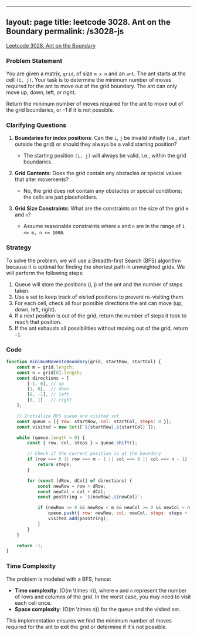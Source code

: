 
---
layout: page
title: leetcode 3028. Ant on the Boundary
permalink: /s3028-js
---
[Leetcode 3028. Ant on the Boundary](https://algoadvance.github.io/algoadvance/l3028)
### Problem Statement

You are given a matrix, `grid`, of size `m x n` and an `ant`. The ant starts at the cell `(i, j)`. Your task is to determine the minimum number of moves required for the ant to move out of the grid boundary. The ant can only move up, down, left, or right.

Return the minimum number of moves required for the ant to move out of the grid boundaries, or -1 if it is not possible.

### Clarifying Questions

1. **Boundaries for index positions**: Can the `i`, `j` be invalid initially (i.e., start outside the grid) or should they always be a valid starting position?
   - The starting position `(i, j)` will always be valid, i.e., within the grid boundaries.

2. **Grid Contents**: Does the grid contain any obstacles or special values that alter movements?
   - No, the grid does not contain any obstacles or special conditions; the cells are just placeholders.

3. **Grid Size Constraints**: What are the constraints on the size of the grid `m` and `n`?
   - Assume reasonable constraints where `m` and `n` are in the range of `1 <= m, n <= 1000`.

### Strategy

To solve the problem, we will use a Breadth-first Search (BFS) algorithm because it is optimal for finding the shortest path in unweighted grids. We will perform the following steps:
1. Queue will store the positions (i, j) of the ant and the number of steps taken.
2. Use a set to keep track of visited positions to prevent re-visiting them.
3. For each cell, check all four possible directions the ant can move (up, down, left, right).
4. If a next position is out of the grid, return the number of steps it took to reach that position.
5. If the ant exhausts all possibilities without moving out of the grid, return `-1`.

### Code

```javascript
function minimumMovesToBoundary(grid, startRow, startCol) {
    const m = grid.length;
    const n = grid[0].length;
    const directions = [
        [-1, 0], // up
        [1, 0],  // down
        [0, -1], // left
        [0, 1]   // right
    ];

    // Initialize BFS queue and visited set
    const queue = [{ row: startRow, col: startCol, steps: 0 }];
    const visited = new Set([`${startRow},${startCol}`]);

    while (queue.length > 0) {
        const { row, col, steps } = queue.shift();

        // Check if the current position is at the boundary
        if (row === 0 || row === m - 1 || col === 0 || col === n - 1) {
            return steps;
        }

        for (const [dRow, dCol] of directions) {
            const newRow = row + dRow;
            const newCol = col + dCol;
            const posString = `${newRow},${newCol}`;

            if (newRow >= 0 && newRow < m && newCol >= 0 && newCol < n && !visited.has(posString)) {
                queue.push({ row: newRow, col: newCol, steps: steps + 1 });
                visited.add(posString);
            }
        }
    }

    return -1;
}
```

### Time Complexity

The problem is modeled with a BFS, hence:
- **Time complexity**: \(O(m \times n)\), where `m` and `n` represent the number of rows and columns of the grid. In the worst case, you may need to visit each cell once.
- **Space complexity**: \(O(m \times n)\) for the queue and the visited set.

This implementation ensures we find the minimum number of moves required for the ant to exit the grid or determine if it's not possible.